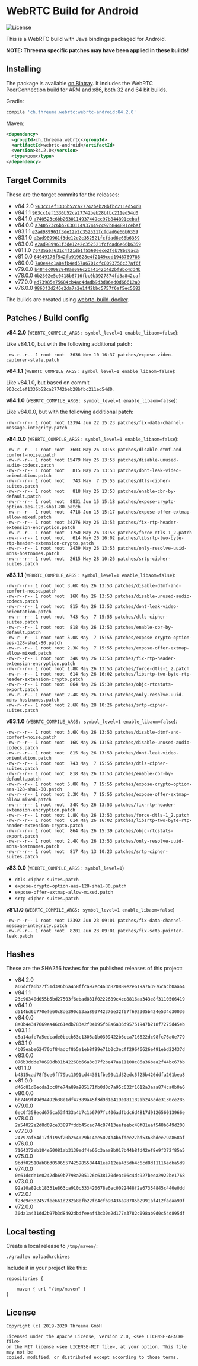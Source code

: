 # WebRTC Build for Android

[![License](https://img.shields.io/badge/license-MIT%20%2F%20Apache%202.0-blue.svg)](https://github.com/threema-ch/webrtc-android)

This is a WebRTC build with Java bindings packaged for Android.

**NOTE: Threema specific patches may have been applied in these builds!**


## Installing

The package is available [on
Bintray](https://bintray.com/threema/maven/webrtc-android/). It includes the
WebRTC PeerConnection build for ARM and x86, both 32 and 64 bit builds.

Gradle:

```groovy
compile 'ch.threema.webrtc:webrtc-android:84.2.0'
```

Maven:

```xml
<dependency>
  <groupId>ch.threema.webrtc</groupId>
  <artifactId>webrtc-android</artifactId>
  <version>84.2.0</version>
  <type>pom</type>
</dependency>
```


## Target Commits

These are the target commits for the releases:

- v84.2.0 [`963cc1ef1336b52ca27742beb28bfbc211ed54d0`](https://chromium.googlesource.com/external/webrtc/+/963cc1ef1336b52ca27742beb28bfbc211ed54d0)
- v84.1.1 [`963cc1ef1336b52ca27742beb28bfbc211ed54d0`](https://chromium.googlesource.com/external/webrtc/+/963cc1ef1336b52ca27742beb28bfbc211ed54d0)
- v84.1.0 [`a740523c6bb2630114937449cc97b844891cebaf`](https://chromium.googlesource.com/external/webrtc/+/a740523c6bb2630114937449cc97b844891cebaf)
- v84.0.0 [`a740523c6bb2630114937449cc97b844891cebaf`](https://chromium.googlesource.com/external/webrtc/+/a740523c6bb2630114937449cc97b844891cebaf)
- v83.1.1 [`e2ad989961f3de12e2c352521fcfdad6e66b6359`](https://chromium.googlesource.com/external/webrtc/+/e2ad989961f3de12e2c352521fcfdad6e66b6359)
- v83.1.0 [`e2ad989961f3de12e2c352521fcfdad6e66b6359`](https://chromium.googlesource.com/external/webrtc/+/e2ad989961f3de12e2c352521fcfdad6e66b6359)
- v83.0.0 [`e2ad989961f3de12e2c352521fcfdad6e66b6359`](https://chromium.googlesource.com/external/webrtc/+/e2ad989961f3de12e2c352521fcfdad6e66b6359)
- v81.1.0 [`76725a6a631c4f21db1f5560eece2feb78b20aca`](https://chromium.googlesource.com/external/webrtc/+/76725a6a631c4f21db1f5560eece2feb78b20aca)
- v81.0.0 [`64649176f542fb919628e4f2149ccd1946769786`](https://chromium.googlesource.com/external/webrtc/+/64649176f542fb919628e4f2149ccd1946769786)
- v80.0.0 [`7a0e44c1a84fb4ed57a6701cfc8093756c37af6f`](https://chromium.googlesource.com/external/webrtc/+/7a0e44c1a84fb4ed57a6701cfc8093756c37af6f)
- v79.0.0 [`b484ec0082948ae086c2ba4142b4d2bf8bc4dd4b`](https://chromium.googlesource.com/external/webrtc/+/b484ec0082948ae086c2ba4142b4d2bf8bc4dd4b)
- v78.0.0 [`0b2302e5e0418b6716fbc0b3927874fd3a842caf`](https://chromium.googlesource.com/external/webrtc/+/0b2302e5e0418b6716fbc0b3927874fd3a842caf)
- v77.0.0 [`ad73985e75684cb4ac4dadb9d3d86ad0d66612a0`](https://chromium.googlesource.com/external/webrtc/+/ad73985e75684cb4ac4dadb9d3d86ad0d66612a0)
- v76.0.0 [`9863f3d246e2da7a2e1f42bbc5757f6af5ec5682`](https://chromium.googlesource.com/external/webrtc/+/9863f3d246e2da7a2e1f42bbc5757f6af5ec5682)

The builds are created using [webrtc-build-docker](https://github.com/threema-ch/webrtc-build-docker).


## Patches / Build config

**v84.2.0** (`WEBRTC_COMPILE_ARGS: symbol_level=1 enable_libaom=false`):

Like v84.1.0, but with the following additional patch:

    -rw-r--r-- 1 root root  3636 Nov 10 16:37 patches/expose-video-capturer-state.patch

**v84.1.1** (`WEBRTC_COMPILE_ARGS: symbol_level=1 enable_libaom=false`):

Like v84.1.0, but based on commit `963cc1ef1336b52ca27742beb28bfbc211ed54d0`.

**v84.1.0** (`WEBRTC_COMPILE_ARGS: symbol_level=1 enable_libaom=false`):

Like v84.0.0, but with the following additional patch:

    -rw-r--r-- 1 root root 12394 Jun 22 15:23 patches/fix-data-channel-message-integrity.patch

**v84.0.0** (`WEBRTC_COMPILE_ARGS: symbol_level=1 enable_libaom=false`):

    -rw-r--r-- 1 root root  3603 May 26 13:53 patches/disable-dtmf-and-comfort-noise.patch
    -rw-r--r-- 1 root root 15479 May 26 13:53 patches/disable-unused-audio-codecs.patch
    -rw-r--r-- 1 root root   815 May 26 13:53 patches/dont-leak-video-orientation.patch
    -rw-r--r-- 1 root root   743 May  7 15:55 patches/dtls-cipher-suites.patch
    -rw-r--r-- 1 root root   818 May 26 13:53 patches/enable-cbr-by-default.patch
    -rw-r--r-- 1 root root  8831 Jun 15 15:18 patches/expose-crypto-option-aes-128-sha1-80.patch
    -rw-r--r-- 1 root root  4718 Jun 15 15:17 patches/expose-offer-extmap-allow-mixed.patch
    -rw-r--r-- 1 root root 34276 May 26 13:53 patches/fix-rtp-header-extension-encryption.patch
    -rw-r--r-- 1 root root  1750 May 26 13:53 patches/force-dtls-1_2.patch
    -rw-r--r-- 1 root root   614 May 26 16:02 patches/libsrtp-two-byte-rtp-header-extension-crypto.patch
    -rw-r--r-- 1 root root  2439 May 26 13:53 patches/only-resolve-uuid-mdns-hostnames.patch
    -rw-r--r-- 1 root root  2615 May 28 10:26 patches/srtp-cipher-suites.patch

**v83.1.1** (`WEBRTC_COMPILE_ARGS: symbol_level=1 enable_libaom=false`):

    -rw-r--r-- 1 root root 3.6K May 26 13:53 patches/disable-dtmf-and-comfort-noise.patch
    -rw-r--r-- 1 root root  16K May 26 13:53 patches/disable-unused-audio-codecs.patch
    -rw-r--r-- 1 root root  815 May 26 13:53 patches/dont-leak-video-orientation.patch
    -rw-r--r-- 1 root root  743 May  7 15:55 patches/dtls-cipher-suites.patch
    -rw-r--r-- 1 root root  818 May 26 13:53 patches/enable-cbr-by-default.patch
    -rw-r--r-- 1 root root 5.0K May  7 15:55 patches/expose-crypto-option-aes-128-sha1-80.patch
    -rw-r--r-- 1 root root 2.3K May  7 15:55 patches/expose-offer-extmap-allow-mixed.patch
    -rw-r--r-- 1 root root  34K May 26 13:53 patches/fix-rtp-header-extension-encryption.patch
    -rw-r--r-- 1 root root 1.8K May 26 13:53 patches/force-dtls-1_2.patch
    -rw-r--r-- 1 root root  614 May 26 16:02 patches/libsrtp-two-byte-rtp-header-extension-crypto.patch
    -rw-r--r-- 1 root root  864 May 26 15:39 patches/objc-rtcstats-export.patch
    -rw-r--r-- 1 root root 2.4K May 26 13:53 patches/only-resolve-uuid-mdns-hostnames.patch
    -rw-r--r-- 1 root root 2.6K May 28 10:26 patches/srtp-cipher-suites.patch

**v83.1.0** (`WEBRTC_COMPILE_ARGS: symbol_level=1 enable_libaom=false`):

    -rw-r--r-- 1 root root 3.6K May 26 13:53 patches/disable-dtmf-and-comfort-noise.patch
    -rw-r--r-- 1 root root  16K May 26 13:53 patches/disable-unused-audio-codecs.patch
    -rw-r--r-- 1 root root  815 May 26 13:53 patches/dont-leak-video-orientation.patch
    -rw-r--r-- 1 root root  743 May  7 15:55 patches/dtls-cipher-suites.patch
    -rw-r--r-- 1 root root  818 May 26 13:53 patches/enable-cbr-by-default.patch
    -rw-r--r-- 1 root root 5.0K May  7 15:55 patches/expose-crypto-option-aes-128-sha1-80.patch
    -rw-r--r-- 1 root root 2.3K May  7 15:55 patches/expose-offer-extmap-allow-mixed.patch
    -rw-r--r-- 1 root root  34K May 26 13:53 patches/fix-rtp-header-extension-encryption.patch
    -rw-r--r-- 1 root root 1.8K May 26 13:53 patches/force-dtls-1_2.patch
    -rw-r--r-- 1 root root  614 May 26 16:02 patches/libsrtp-two-byte-rtp-header-extension-crypto.patch
    -rw-r--r-- 1 root root  864 May 26 15:39 patches/objc-rtcstats-export.patch
    -rw-r--r-- 1 root root 2.4K May 26 13:53 patches/only-resolve-uuid-mdns-hostnames.patch
    -rw-r--r-- 1 root root  817 May 13 10:23 patches/srtp-cipher-suites.patch

**v83.0.0** (`WEBRTC_COMPILE_ARGS: symbol_level=1`)

- `dtls-cipher-suites.patch`
- `expose-crypto-option-aes-128-sha1-80.patch`
- `expose-offer-extmap-allow-mixed.patch`
- `srtp-cipher-suites.patch`

**v81.1.0** (`WEBRTC_COMPILE_ARGS: symbol_level=1 enable_libaom=false`)

    -rw-r--r-- 1 root root 12392 Jun 23 09:01 patches/fix-data-channel-message-integrity.patch
    -rw-r--r-- 1 root root  8201 Jun 23 09:01 patches/fix-sctp-pointer-leak.patch


## Hashes

These are the SHA256 hashes for the published releases of this project:

- v84.2.0 `a66dcfa6b27f51d396b6a458ffca97ec463c820889e2e619a763976cacb0aa64`
- v84.1.1 `23c96340d055b5bd27503f6ebad831f0222689c4cc8816aa343e8f3110566419`
- v84.1.0 `d514bd6b770efe60c8de390c63aa893742376e32f67f692305b424e534d30036`
- v84.0.0 `8a0b44347669ea46c61edb783e2f04195fb8a6a36d95751947b218f7275d45eb`
- v83.1.1 `c5a14afe7a5edcade0bccb53c1308a1b0309422b6cca716822dc98fc76a0e779`
- v83.1.0 `4b05eabe62470bf84adcf8b5a1eb8f99e71b0c3ecff29646626e491ebd22437d`
- v83.0.0 `076b3ddde70690db31b42268b66a3c87f2be47aa11108c86a36baa2f44bc67bb`
- v81.1.0 `b4315cad78f5ce6ff79bc1091cd44361fbe90c1d32edc5f25b426ddfa261bea8`
- v81.0.0 `d46c81d0ecda1cc8fe74a89a905171fb0d0c7a95c632f1612a3aaa874ca0b0a6`
- v80.0.0 `bb7469f49d94492b38e1df47389a45f3d9d1e419e181182ab246cde3130ce285`
- v79.0.0 `6ec0f358ecd676ca53f433a4b7c1b6797fc406adfbdc6d4817d912656013966e`
- v78.0.0 `2a54022e2d8d69ce33897fddb45cec74c87413eefeebc48f81eaf548b649d200`
- v77.0.0 `24797af64d17fd195f20b264029b14ee5024b4b6fdee27bd5363bdee79a868af`
- v76.0.0 `7164372eb184e50081ab3139edf4e66c3aaa8b017b44b8fd42ef8e9f372f85a5`
- v75.0.0 `9bdf02510ab8b30506557425985584441ee712ea435db4c6cd8d11116edba5d9`
- v74.0.0 `0e61dcde1e0242db69b7798a705126c638170deac06c4dc927beea2922be1768`
- v73.0.0 `92a10a82cb18331e863ca910c333420678e6ec0022448f2e67354845c440e0dd`
- v72.0.1 `f23e9c382457fee661d232a8efb22fc4cfb90436a98785b2991af412faeaa99f`
- v72.0.0 `30da1a431dd2b97b3d8492dbdfeeaf43c30e2d177e3782c098ab9d0c54d895df`


## Local testing

Create a local release to `/tmp/maven/`:

    ./gradlew uploadArchives

Include it in your project like this:

    repositories {
        ...
        maven { url "/tmp/maven" }
    }


## License

    Copyright (c) 2019-2020 Threema GmbH

    Licensed under the Apache License, Version 2.0, <see LICENSE-APACHE file>
    or the MIT license <see LICENSE-MIT file>, at your option. This file may not be
    copied, modified, or distributed except according to those terms.
